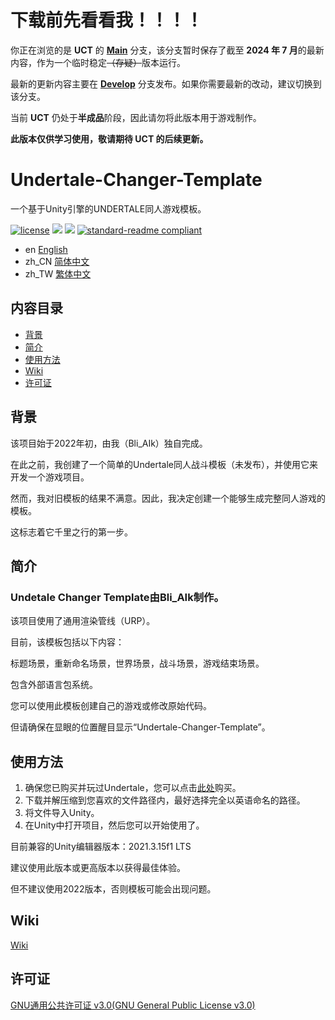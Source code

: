 # 下载前先看看我！！！！
你正在浏览的是 **UCT** 的 **[Main](https://github.com/Bli-AIk/Undertale-Changer-Template/tree/main)** 分支，该分支暂时保存了截至 **2024 年 7 月**的最新内容，作为一个临时稳定~~（存疑）~~版本运行。

最新的更新内容主要在 **[Develop](https://github.com/Bli-AIk/Undertale-Changer-Template/tree/develop)** 分支发布。如果你需要最新的改动，建议切换到该分支。

当前 **UCT** 仍处于**半成品**阶段，因此请勿将此版本用于游戏制作。

**此版本仅供学习使用，敬请期待 UCT 的后续更新。**

# Undertale-Changer-Template
一个基于Unity引擎的UNDERTALE同人游戏模板。

[![license](https://img.shields.io/github/license/Bli-AIk/Undertale-Changer-Template
)](LICENSE)
<img src="https://img.shields.io/github/repo-size/Bli-AIk/Undertale-Changer-Template.svg"/>
<img src="https://img.shields.io/github/last-commit/Bli-AIk/Undertale-Changer-Template.svg"/>
[![standard-readme compliant](https://img.shields.io/badge/readme%20style-standard-brightgreen.svg?style=flat-square)](https://github.com/RichardLitt/standard-readme)

- en [English](readme.md)
- zh_CN [简体中文](README.zh_CN.md)
- zh_TW [繁体中文](README.zh_TW.md)

## 内容目录

- [背景](#背景)
- [简介](#简介)
- [使用方法](#使用方法)
- [Wiki](#Wiki)
- [许可证](#许可证)


## 背景
该项目始于2022年初，由我（Bli_AIk）独自完成。

在此之前，我创建了一个简单的Undertale同人战斗模板（未发布），并使用它来开发一个游戏项目。

然而，我对旧模板的结果不满意。因此，我决定创建一个能够生成完整同人游戏的模板。

这标志着它千里之行的第一步。

## 简介
### Undetale Changer Template由Bli_AIk制作。

该项目使用了通用渲染管线（URP）。

目前，该模板包括以下内容：

标题场景，重新命名场景，世界场景，战斗场景，游戏结束场景。

包含外部语言包系统。

您可以使用此模板创建自己的游戏或修改原始代码。

但请确保在显眼的位置醒目显示“Undertale-Changer-Template”。

## 使用方法
1. 确保您已购买并玩过Undertale，您可以点击[此处](https://undertale.com/)购买。
2. 下载并解压缩到您喜欢的文件路径内，最好选择完全以英语命名的路径。
3. 将文件导入Unity。
4. 在Unity中打开项目，然后您可以开始使用了。

目前兼容的Unity编辑器版本：2021.3.15f1 LTS

建议使用此版本或更高版本以获得最佳体验。

但不建议使用2022版本，否则模板可能会出现问题。

## Wiki

[Wiki](https://github.com/Bli-AIk/Undertale-Changer-Template/wiki/Home%E2%80%90zh_CN)

## 许可证

[GNU通用公共许可证 v3.0(GNU General Public License v3.0)](../main/LICENSE)
